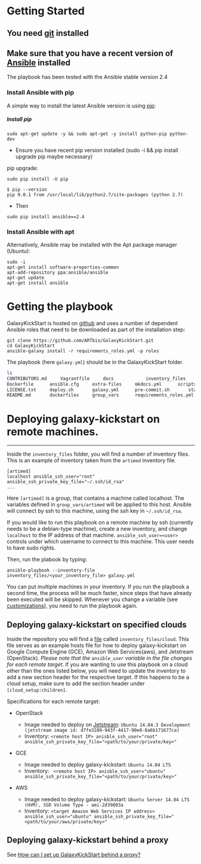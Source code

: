 # Getting Started

## You need [git](https://git-scm.com/) installed
## Make sure that you have a recent version of [Ansible](https://github.com/ansible/) installed
The playbook has been tested with the Ansible stable version 2.4

### Install Ansible with pip

A simple way to install the latest Ansible version is using [pip](https://pip.pypa.io/en/stable/quickstart/):

##### Install pip

```
sudo apt-get update -y && sudo apt-get -y install python-pip python-dev
```

- Ensure you have recent pip version installed (sudo -i && pip install upgrade pip maybe necessary)

pip upgrade:
```
sudo pip install -U pip
```
```
$ pip --version
pip 9.0.1 from /usr/local/lib/python2.7/site-packages (python 2.7)
```

- Then

```
sudo pip install ansible==2.4
```
### Install Ansible with apt

Alternatively, Ansible may be installed with the Apt package manager (Ubuntu):

```
sudo -i
apt-get install software-properties-common
apt-add-repository ppa:ansible/ansible
apt-get update
apt-get install ansible
```

# Getting the playbook

[//]: # (TODO: Once we do releases, we include the submodules and hence users can just download the playbook without git)

GalaxyKickStart is hosted on
[github](https://github.com/ARTbio/GalaxyKickStart.git) and uses a number of
dependent Ansible roles that need to be downloaded as part of the installation
step:

```
git clone https://github.com/ARTbio/GalaxyKickStart.git
cd GalaxyKickStart
ansible-galaxy install -r requirements_roles.yml -p roles
```

The playbook (here `galaxy.yml`) should be in the GalaxyKickStart folder.
```bash
ls
CONTRIBUTORS.md		Vagrantfile		docs			inventory_files		roles
Dockerfile		ansible.cfg		extra-files		mkdocs.yml		scripts
LICENSE.txt		deploy.sh		galaxy.yml		pre-commit.sh		startup.sh
README.md		dockerfiles		group_vars		requirements_roles.yml	templates
```

# Deploying galaxy-kickstart on remote machines.
----

Inside the `inventory_files` folder, you will find a number of inventory files.
This is an example of inventory taken from the `artimed` inventory file.

```
[artimed]
localhost ansible_ssh_user="root" ansible_ssh_private_key_file="~/.ssh/id_rsa"
...
```

Here `[artimed]` is a group, that contains a machine called localhost.
The variables defined in `group_vars/artimed` will be applied to this host.
Ansible will connect by ssh to this machine, using the ssh key in `~/.ssh/id_rsa`.

If you would like to run this playbook on a remote machine by ssh (currently needs to be a debian-type machine),
create a new inventory, and change `localhost` to the IP address of that machine.
`ansible_ssh_user=<user>` controls under which username to connect to this machine.
This user needs to have sudo rights.

Then, run the plabook by typing:
```
ansible-playbook --inventory-file inventory_files/<your_inventory_file> galaxy.yml
```

You can put multiple machines in your inventory.
If you run the playbook a second time, the process will be much faster, since steps that have already been executed will be skipped.
Whenever you change a variable (see [customizations](customizations.md)), you need to run the playbook again.

## Deploying galaxy-kickstart on specified clouds

Inside the repository you will find a [file](https://github.com/ARTbio/GalaxyKickStart/tree/master/inventory_files/cloud)
called `inventory_files/cloud`. This file serves as an example hosts file for
how to deploy galaxy-kickstart on Google Compute Engine (GCE),  Amazon Web
Services(aws), and Jetstream (OpenStack). *Please note that the `ansible_user`
variable in the file changes for each remote target*. If you are wanting to use
this playbook on a cloud other than the ones listed  below, you will need to
update the inventory to add a new section header for the respective target. If
this happens to be a cloud setup, make sure to add the section header under
`[cloud_setup:children]`.

Specifications for each remote target:

* OpenStack
    * Image needed to deploy on [Jetstream](http://jetstream-cloud.org/):
        `Ubuntu 14.04.3 Development (jetstream image id: d7fe3289-943f-4417-90e8-8a6b171677ca)`
    *  Inventory: `<remote host IP> anisble_ssh_user="root" ansible_ssh_private_key_file="<path/to/your/private/key>"`

* GCE
    * Image needed to deploy galaxy-kickstart: `Ubuntu 14.04 LTS`
    * Inventory: ` <remote host IP> anisble_ssh_user="ubuntu" ansible_ssh_private_key_file="<path/to/your/private/key>"`

* AWS
    * Image needed to deploy galaxy-kickstart: `Ubuntu Server 14.04 LTS (HVM), SSD Volume Type - ami-2d39803a`
    * Inventory: `<target Amazon Web Services IP address> ansible_ssh_user="ubuntu" ansible_ssh_private_key_file="<path/to/your/aws/private/key>"`

## Deploying galaxy-kickstart behind a proxy

See [How can I set up GalaxyKickStart behind a proxy?](faq.md)
